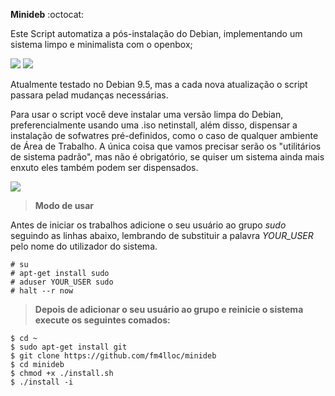 
**Minideb** :octocat:

Este Script automatiza a pós-instalação do Debian, implementando um sistema limpo e minimalista com o openbox;

<img src="https://raw.githubusercontent.com/fm4lloc/stuff/master/2018-07-26-220456_1920x1080_scrot.jpg"/>
          
<img src="https://raw.githubusercontent.com/fm4lloc/stuff/master/2018-07-26-220625_1920x1080_scrot.jpg"/>

Atualmente testado no Debian 9.5, mas a cada nova atualização o script passara pelad mudanças necessárias.

Para usar o script você deve instalar uma versão limpa do Debian, preferencialmente usando uma .iso netinstall, além disso, dispensar a instalação de sofwatres pré-definidos, como o caso de qualquer ambiente de Área de Trabalho. A única coisa que vamos precisar serão os "utilitários de sistema padrão", mas não é obrigatório, se quiser um sistema ainda mais enxuto eles também podem ser dispensados.

<img src="https://raw.githubusercontent.com/fm4lloc/stuff/master/2018-07-26-120025_1920x1080_scrot.jpg"/>

> **Modo de usar**

Antes de iniciar os trabalhos adicione o seu usuário ao grupo *sudo* seguindo as linhas abaixo, lembrando de substituir a palavra *YOUR_USER* pelo nome do utilizador do sistema.

```
# su
# apt-get install sudo
# aduser YOUR_USER sudo
# halt --r now
```
> **Depois de adicionar o seu usuário ao grupo e reinicie o sistema execute os seguintes comados:**
```
$ cd ~
$ sudo apt-get install git
$ git clone https://github.com/fm4lloc/minideb
$ cd minideb
$ chmod +x ./install.sh
$ ./install -i
```
